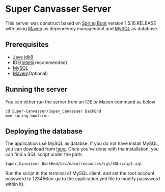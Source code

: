 # Super Canvasser Server

This server was construct based on [Spring Boot](https://spring.io/projects/spring-boot) version 1.5.16.RELEASE with using [Maven](https://maven.apache.org/) as dependency management and [MySQL](https://www.mysql.com/) as database. 

## Prerequisites
* [Jave jdk8](https://www.oracle.com/technetwork/java/javase/downloads/jdk8-downloads-2133151.html)
* IDE([Intellij](https://www.jetbrains.com/idea/) recommended)
* [MySQL](https://www.mysql.com/)
* [Maven](https://maven.apache.org/)(Optional)

## Running the server
You can either run the server from an IDE or Maven command as below

```
cd Super-Canvasser/Super_Canvasser BackEnd
mvn spring-boot:run
```

## Deploying the database
The application use MySQL as databse. If you do not have install MySQL, you can download from [here](https://www.mysql.com/).
Once you've done with the installation, you can find a SQL script under the path: 
```
Super_Canvasser BackEnd/src/main/resources/sql/SQLscript.sql
```
Run the script in the terminal of MySQL client, and set the root account password to 123456(or go to the application.yml file to modify passsword within it).
